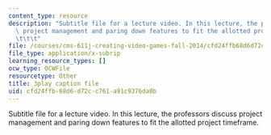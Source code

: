 ```yaml
---
content_type: resource
description: "Subtitle file for a lecture video. In this lecture, the professors discuss\
  \ project management and paring down features to fit the allotted project timeframe.\t\
  \t\t\t"
file: /courses/cms-611j-creating-video-games-fall-2014/cfd24ffb68d6d72cc761a91c9376da0b_Ya8wC2rNQK0.srt
file_type: application/x-subrip
learning_resource_types: []
ocw_type: OCWFile
resourcetype: Other
title: 3play caption file
uid: cfd24ffb-68d6-d72c-c761-a91c9376da0b
---
```

Subtitle file for a lecture video. In this lecture, the professors discuss project management and paring down features to fit the allotted project timeframe.				

